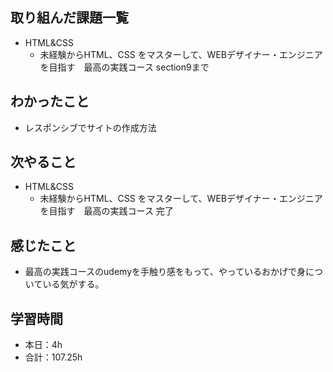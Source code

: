 ## 取り組んだ課題一覧      
- HTML&CSS
    - 未経験からHTML、CSS をマスターして、WEBデザイナー・エンジニアを目指す　最高の実践コース  section9まで   

## わかったこと
- レスポンシブでサイトの作成方法                               

                                                                                                                        
## 次やること
- HTML&CSS
    - 未経験からHTML、CSS をマスターして、WEBデザイナー・エンジニアを目指す　最高の実践コース     完了    
    
## 感じたこと
- 最高の実践コースのudemyを手触り感をもって、やっているおかげで身についている気がする。                                                                                                                                                                                          

## 学習時間
- 本日：4h
- 合計：107.25h